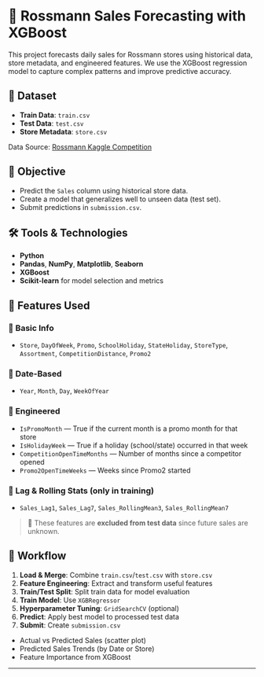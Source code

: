 # 🛒 Rossmann Sales Forecasting with XGBoost

This project forecasts daily sales for Rossmann stores using historical data, store metadata, and engineered features. We use the XGBoost regression model to capture complex patterns and improve predictive accuracy.

## 📁 Dataset

- **Train Data**: `train.csv`
- **Test Data**: `test.csv`
- **Store Metadata**: `store.csv`

Data Source: [Rossmann Kaggle Competition](https://www.kaggle.com/competitions/rossmann-store-sales)

## 📌 Objective

- Predict the `Sales` column using historical store data.
- Create a model that generalizes well to unseen data (test set).
- Submit predictions in `submission.csv`.

## 🛠️ Tools & Technologies

- **Python**
- **Pandas**, **NumPy**, **Matplotlib**, **Seaborn**
- **XGBoost**
- **Scikit-learn** for model selection and metrics

## 🧪 Features Used

### 🔹 Basic Info
- `Store`, `DayOfWeek`, `Promo`, `SchoolHoliday`, `StateHoliday`, `StoreType`, `Assortment`, `CompetitionDistance`, `Promo2`

### 🔹 Date-Based
- `Year`, `Month`, `Day`, `WeekOfYear`

### 🔹 Engineered
- `IsPromoMonth` — True if the current month is a promo month for that store
- `IsHolidayWeek` — True if a holiday (school/state) occurred in that week
- `CompetitionOpenTimeMonths` — Number of months since a competitor opened
- `Promo2OpenTimeWeeks` — Weeks since Promo2 started

### 🔹 Lag & Rolling Stats (only in training)
- `Sales_Lag1`, `Sales_Lag7`, `Sales_RollingMean3`, `Sales_RollingMean7`

> 🚫 These features are **excluded from test data** since future sales are unknown.

## 🧱 Workflow

1. **Load & Merge**: Combine `train.csv`/`test.csv` with `store.csv`
2. **Feature Engineering**: Extract and transform useful features
3. **Train/Test Split**: Split train data for model evaluation
4. **Train Model**: Use `XGBRegressor`
5. **Hyperparameter Tuning**: `GridSearchCV` (optional)
6. **Predict**: Apply best model to processed test data
7. **Submit**: Create `submission.csv`

- Actual vs Predicted Sales (scatter plot)
- Predicted Sales Trends (by Date or Store)
- Feature Importance from XGBoost

---

